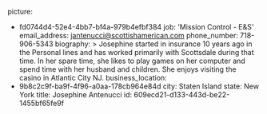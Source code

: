 picture:
  - fd0744d4-52e4-4bb7-bf4a-979b4efbf384
job: 'Mission Control - E&S'
email_address: jantenucci@scottishamerican.com
phone_number: 718-906-5343
biography: >
  Josephine started in insurance 10 years ago in the Personal lines and has worked primarily with
  Scottsdale during that time. In her spare time, she likes to play games on her computer and spend
  time with her husband and children. She enjoys visiting the casino in Atlantic City NJ.
business_location:
  - 9b8c2c9f-ba9f-4f96-a0aa-178cb964e84d
city: Staten Island
state: New York
title: Josephine Antenucci
id: 609ecd21-d133-443d-be22-1455bf65fe9f
